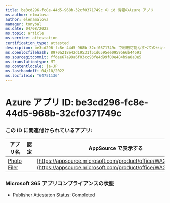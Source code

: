 ```yaml
---
title: be3cd296-fc8e-44d5-968b-32cf0371749c の id 情報のAzure アプリ
ms.author: elmalova
author: elenamalova
manager: tonybal
ms.date: 04/08/2022
ms.topic: article
ms.service: attestation
certification_type: attested
description: be3cd296-fc8e-44d5-968b-32cf0371749c で利用可能なすべてのセキュリティとコンプライアンス情報。
ms.openlocfilehash: 8970a218e42d19531f51d6595ee0959b66b44691
ms.sourcegitcommit: ffdee67a99a6f03cc93fe4d99f00e484b9a8a0e5
ms.translationtype: MT
ms.contentlocale: ja-JP
ms.lasthandoff: 04/10/2022
ms.locfileid: "64751136"
---
```

# <a name="azure-app-id-be3cd296-fc8e-44d5-968b-32cf0371749c"></a>Azure アプリ ID: be3cd296-fc8e-44d5-968b-32cf0371749c


### <a name="apps-associated-with-this-id"></a>この ID に関連付けられているアプリ:
| **アプリ名** | **認定** | **AppSource で表示する** |
|--------------|---------------|-----------------------|
| [Photo Filer](../forward/WA200003881.md) |  | [https://appsource.microsoft.com/product/office/WA200003881](https://appsource.microsoft.com/product/office/WA200003881) |

### <a name="microsoft-365-app-compliance-status"></a>Microsoft 365 アプリコンプライアンスの状態
- Publisher Attestaton Status: Completed
